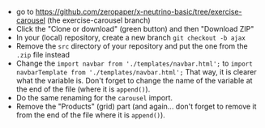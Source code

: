 - go to https://github.com/zeropaper/x-neutrino-basic/tree/exercise-carousel (the exercise-carousel branch)
- Click the "Clone or download" (green button) and then "Download ZIP"
- In your (local) repository, create a new branch `git checkout -b ajax`
- Remove the `src` directory of your repository and put the one from the `.zip` file instead
- Change the `import navbar from './templates/navbar.html';`
  to `import navbarTemplate from './templates/navbar.html';`
  That way, it is clearer what the variable is.
  Don't forget to change the name of the variable at the end of the file (where it is `append()`).
- Do the same renaming for the `carousel` import.
- Remove the "Products" (grid) part (and again... don't forget to remove it from the end of the file where it is `append()`).

